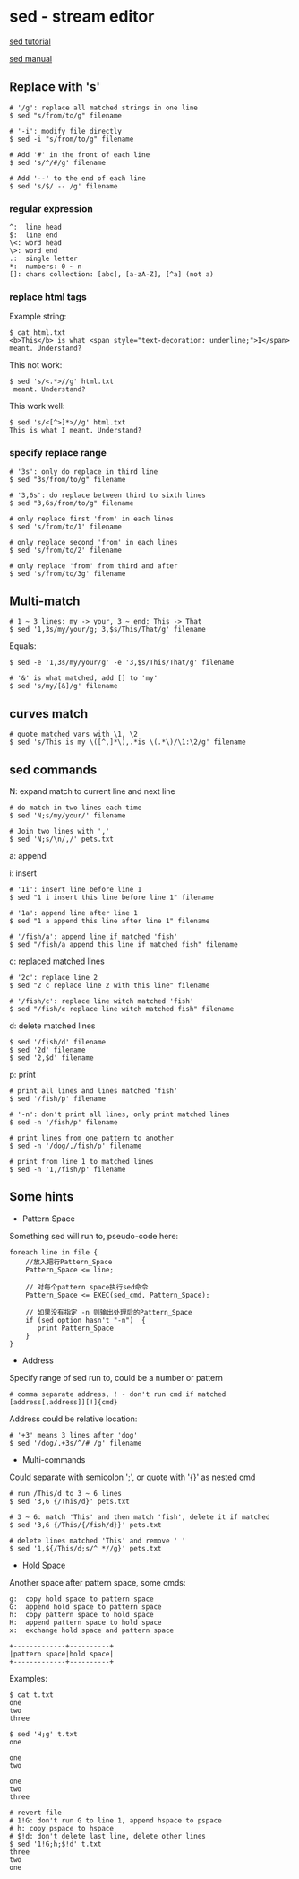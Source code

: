 # sed - stream editor

[sed tutorial](http://coolshell.cn/articles/9104.html)

[sed manual](http://www.gnu.org/software/sed/manual/sed.html)

## Replace with 's'

	# '/g': replace all matched strings in one line
	$ sed "s/from/to/g" filename

	# '-i': modify file directly
	$ sed -i "s/from/to/g" filename

	# Add '#' in the front of each line
	$ sed 's/^/#/g' filename

	# Add '--' to the end of each line
	$ sed 's/$/ -- /g' filename

### regular expression

	^:	line head
	$:	line end
	\<:	word head
	\>:	word end
	.:	single letter
	*:	numbers: 0 ~ n
	[]:	chars collection: [abc], [a-zA-Z], [^a] (not a)

### replace html tags

Example string:

	$ cat html.txt
	<b>This</b> is what <span style="text-decoration: underline;">I</span> meant. Understand?

This not work:

	$ sed 's/<.*>//g' html.txt
	 meant. Understand?

This work well:

	$ sed 's/<[^>]*>//g' html.txt
	This is what I meant. Understand?

### specify replace range

	# '3s': only do replace in third line
	$ sed "3s/from/to/g" filename

	# '3,6s': do replace between third to sixth lines
	$ sed "3,6s/from/to/g" filename

	# only replace first 'from' in each lines
	$ sed 's/from/to/1' filename

	# only replace second 'from' in each lines
	$ sed 's/from/to/2' filename

	# only replace 'from' from third and after
	$ sed 's/from/to/3g' filename

## Multi-match

	# 1 ~ 3 lines: my -> your, 3 ~ end: This -> That
	$ sed '1,3s/my/your/g; 3,$s/This/That/g' filename

Equals:

	$ sed -e '1,3s/my/your/g' -e '3,$s/This/That/g' filename

	# '&' is what matched, add [] to 'my'
	$ sed 's/my/[&]/g' filename

## curves match

	# quote matched vars with \1, \2
	$ sed 's/This is my \([^,]*\),.*is \(.*\)/\1:\2/g' filename

## sed commands

N:	expand match to current line and next line

	# do match in two lines each time
	$ sed 'N;s/my/your/' filename

	# Join two lines with ','
	$ sed 'N;s/\n/,/' pets.txt

a:	append

i:	insert

	# '1i': insert line before line 1
	$ sed "1 i insert this line before line 1" filename

	# '1a': append line after line 1
	$ sed "1 a append this line after line 1" filename

	# '/fish/a': append line if matched 'fish'
	$ sed "/fish/a append this line if matched fish" filename

c:	replaced matched lines

	# '2c': replace line 2
	$ sed "2 c replace line 2 with this line" filename

	# '/fish/c': replace line witch matched 'fish'
	$ sed "/fish/c replace line witch matched fish" filename

d:	delete matched lines

	$ sed '/fish/d' filename
	$ sed '2d' filename
	$ sed '2,$d' filename

p:	print

	# print all lines and lines matched 'fish'
	$ sed '/fish/p' filename

	# '-n': don't print all lines, only print matched lines
	$ sed -n '/fish/p' filename

	# print lines from one pattern to another
	$ sed -n '/dog/,/fish/p' filename

	# print from line 1 to matched lines
	$ sed -n '1,/fish/p' filename

## Some hints

* Pattern Space

Something sed will run to, pseudo-code here:

```
foreach line in file {
    //放入把行Pattern_Space
    Pattern_Space <= line;
 
    // 对每个pattern space执行sed命令
    Pattern_Space <= EXEC(sed_cmd, Pattern_Space);
 
    // 如果没有指定 -n 则输出处理后的Pattern_Space
    if (sed option hasn't "-n")  {
       print Pattern_Space
    }
}
```

* Address

Specify range of sed run to, could be a number or pattern

	# comma separate address, ! - don't run cmd if matched
	[address[,address]][!]{cmd}

Address could be relative location:

	# '+3' means 3 lines after 'dog'
	$ sed '/dog/,+3s/^/# /g' filename

* Multi-commands

Could separate with semicolon ';', or quote with '{}' as nested cmd

	# run /This/d to 3 ~ 6 lines
	$ sed '3,6 {/This/d}' pets.txt

	# 3 ~ 6: match 'This' and then match 'fish', delete it if matched
	$ sed '3,6 {/This/{/fish/d}}' pets.txt
	
	# delete lines matched 'This' and remove ' '
	$ sed '1,${/This/d;s/^ *//g}' pets.txt

* Hold Space

Another space after pattern space, some cmds:

	g:	copy hold space to pattern space
	G:	append hold space to pattern space
	h:	copy pattern space to hold space
	H:	append pattern space to hold space
	x:	exchange hold space and pattern space

	+-------------+----------+
	|pattern space|hold space|
	+-------------+----------+

Examples:

	$ cat t.txt
	one
	two
	three

	$ sed 'H;g' t.txt
	one
	 
	one
	two
	 
	one
	two
	three

	# revert file
	# 1!G: don't run G to line 1, append hspace to pspace
	# h: copy pspace to hspace
	# $!d: don't delete last line, delete other lines
	$ sed '1!G;h;$!d' t.txt
	three
	two
	one
